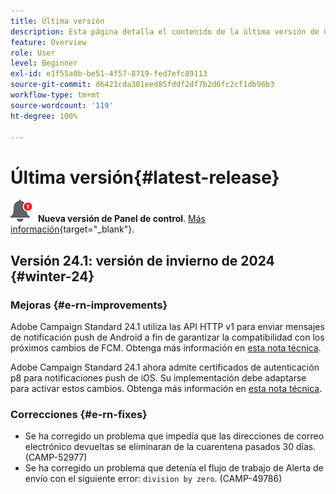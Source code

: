 ```yaml
---
title: Última versión
description: Esta página detalla el contenido de la última versión de Campaign Standard
feature: Overview
role: User
level: Beginner
exl-id: e1f55a9b-be51-4f57-8719-fed7efc89113
source-git-commit: d6421cda301eed85fddf2df7b2d6fc2cf1db96b3
workflow-type: tm+mt
source-wordcount: '119'
ht-degree: 100%

---
```



# Última versión{#latest-release}

![Panel de control](assets/do-not-localize/cp-icon.png) **Nueva versión de Panel de control**. [Más información](https://experienceleague.adobe.com/docs/control-panel/using/release-notes.html?lang=es){target="_blank"}.

## Versión 24.1: versión de invierno de 2024 {#winter-24}

### Mejoras {#e-rn-improvements}

Adobe Campaign Standard 24.1 utiliza las API HTTP v1 para enviar mensajes de notificación push de Android a fin de garantizar la compatibilidad con los próximos cambios de FCM. Obtenga más información en [esta nota técnica](../../administration/using/push-technote.md).

Adobe Campaign Standard 24.1 ahora admite certificados de autenticación p8 para notificaciones push de iOS. Su implementación debe adaptarse para activar estos cambios. Obtenga más información en [esta nota técnica](../../administration/using/push-technote.md).


### Correcciones {#e-rn-fixes}

* Se ha corregido un problema que impedía que las direcciones de correo electrónico devueltas se eliminaran de la cuarentena pasados 30 días. (CAMP-52977)
* Se ha corregido un problema que detenía el flujo de trabajo de Alerta de envío con el siguiente error: `division by zero`. (CAMP-49786)

